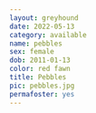 ```yaml
---
layout: greyhound
date: 2022-05-13
category: available
name: pebbles
sex: female
dob: 2011-01-13
color: red fawn
title: Pebbles
pic: pebbles.jpg
permafoster: yes
---
```


